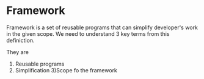 # Framework
Framework is a set of reusable programs that can simplify developer's work in the given scope.
We need to understand 3 key terms from this definiction.

They are

1) Reusable programs
2) Simplification
3)Scope fo the framework
  
         



